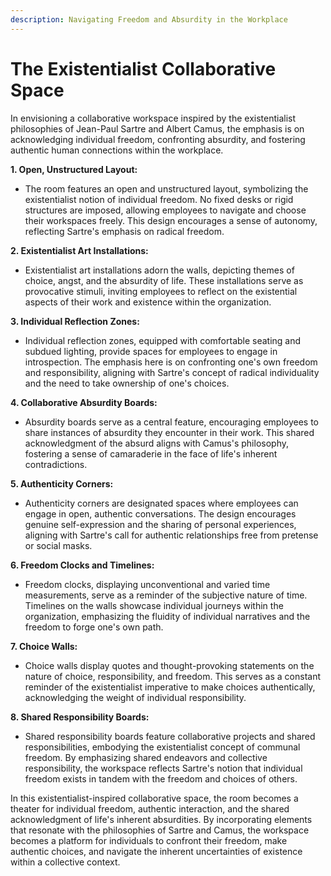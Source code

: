 ```yaml
---
description: Navigating Freedom and Absurdity in the Workplace
---
```


# The Existentialist Collaborative Space

In envisioning a collaborative workspace inspired by the existentialist philosophies of Jean-Paul Sartre and Albert Camus, the emphasis is on acknowledging individual freedom, confronting absurdity, and fostering authentic human connections within the workplace.

**1. Open, Unstructured Layout:**

* The room features an open and unstructured layout, symbolizing the existentialist notion of individual freedom. No fixed desks or rigid structures are imposed, allowing employees to navigate and choose their workspaces freely. This design encourages a sense of autonomy, reflecting Sartre's emphasis on radical freedom.

**2. Existentialist Art Installations:**

* Existentialist art installations adorn the walls, depicting themes of choice, angst, and the absurdity of life. These installations serve as provocative stimuli, inviting employees to reflect on the existential aspects of their work and existence within the organization.

**3. Individual Reflection Zones:**

* Individual reflection zones, equipped with comfortable seating and subdued lighting, provide spaces for employees to engage in introspection. The emphasis here is on confronting one's own freedom and responsibility, aligning with Sartre's concept of radical individuality and the need to take ownership of one's choices.

**4. Collaborative Absurdity Boards:**

* Absurdity boards serve as a central feature, encouraging employees to share instances of absurdity they encounter in their work. This shared acknowledgment of the absurd aligns with Camus's philosophy, fostering a sense of camaraderie in the face of life's inherent contradictions.

**5. Authenticity Corners:**

* Authenticity corners are designated spaces where employees can engage in open, authentic conversations. The design encourages genuine self-expression and the sharing of personal experiences, aligning with Sartre's call for authentic relationships free from pretense or social masks.

**6. Freedom Clocks and Timelines:**

* Freedom clocks, displaying unconventional and varied time measurements, serve as a reminder of the subjective nature of time. Timelines on the walls showcase individual journeys within the organization, emphasizing the fluidity of individual narratives and the freedom to forge one's own path.

**7. Choice Walls:**

* Choice walls display quotes and thought-provoking statements on the nature of choice, responsibility, and freedom. This serves as a constant reminder of the existentialist imperative to make choices authentically, acknowledging the weight of individual responsibility.

**8. Shared Responsibility Boards:**

* Shared responsibility boards feature collaborative projects and shared responsibilities, embodying the existentialist concept of communal freedom. By emphasizing shared endeavors and collective responsibility, the workspace reflects Sartre's notion that individual freedom exists in tandem with the freedom and choices of others.

In this existentialist-inspired collaborative space, the room becomes a theater for individual freedom, authentic interaction, and the shared acknowledgment of life's inherent absurdities. By incorporating elements that resonate with the philosophies of Sartre and Camus, the workspace becomes a platform for individuals to confront their freedom, make authentic choices, and navigate the inherent uncertainties of existence within a collective context.
